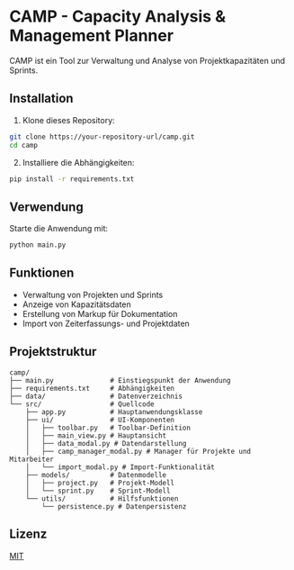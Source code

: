 # CAMP - Capacity Analysis & Management Planner

CAMP ist ein Tool zur Verwaltung und Analyse von Projektkapazitäten und Sprints.

## Installation

1. Klone dieses Repository:
```bash
git clone https://your-repository-url/camp.git
cd camp
```

2. Installiere die Abhängigkeiten:
```bash
pip install -r requirements.txt
```

## Verwendung

Starte die Anwendung mit:
```bash
python main.py
```

## Funktionen

- Verwaltung von Projekten und Sprints
- Anzeige von Kapazitätsdaten
- Erstellung von Markup für Dokumentation
- Import von Zeiterfassungs- und Projektdaten

## Projektstruktur

```
camp/
├── main.py              # Einstiegspunkt der Anwendung
├── requirements.txt     # Abhängigkeiten
├── data/                # Datenverzeichnis
└── src/                 # Quellcode
    ├── app.py           # Hauptanwendungsklasse
    ├── ui/              # UI-Komponenten
    │   ├── toolbar.py   # Toolbar-Definition
    │   ├── main_view.py # Hauptansicht
    │   ├── data_modal.py # Datendarstellung
    │   ├── camp_manager_modal.py # Manager für Projekte und Mitarbeiter
    │   └── import_modal.py # Import-Funktionalität
    ├── models/          # Datenmodelle
    │   ├── project.py   # Projekt-Modell
    │   └── sprint.py    # Sprint-Modell
    └── utils/           # Hilfsfunktionen
        └── persistence.py # Datenpersistenz
```

## Lizenz

[MIT](LICENSE)